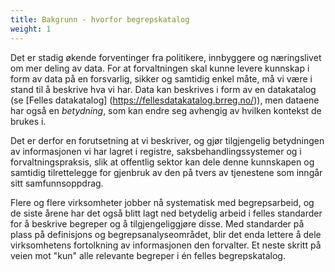 ```yaml
---
title: Bakgrunn - hvorfor begrepskatalog
weight: 1
---
```


Det er stadig økende forventinger fra politikere, innbyggere og næringslivet om mer deling av data. For at forvaltningen skal kunne levere kunnskap i form av data på en forsvarlig, sikker og samtidig enkel måte, må vi være i stand til å beskrive hva vi har. Data kan beskrives i form av en datakatalog (se [Felles datakatalog] (https://fellesdatakatalog.brreg.no/)), men dataene har også en *betydning*, som kan endre seg avhengig av hvilken kontekst de brukes i.

Det er derfor en forutsetning at vi beskriver, og gjør tilgjengelig betydningen av informasjonen vi har lagret i registre, saksbehandlingssystemer og i forvaltningspraksis, slik at offentlig sektor kan dele denne kunnskapen og samtidig tilrettelegge for gjenbruk av den på tvers av tjenestene som inngår sitt samfunnsoppdrag.

Flere og flere virksomheter jobber nå systematisk med begrepsarbeid, og de siste årene har det også blitt lagt ned betydelig arbeid i felles standarder for å beskrive begreper og å tilgjengeliggjøre disse. Med standarder på plass på definisjons og begrepsanalyseområdet, blir det enda lettere å dele virksomhetens fortolkning av informasjonen den forvalter. Et neste skritt på veien mot "kun" alle relevante begreper i én felles begrepskatalog.

